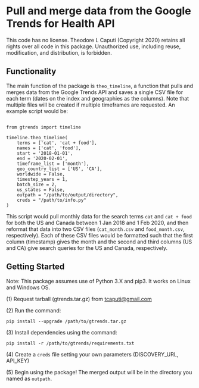 # Pull and merge data from the Google Trends for Health API

This code has no license. Theodore L Caputi (Copyright 2020) retains all rights over all code in this package. Unauthorized use, including reuse, modification, and distribution, is forbidden.


## Functionality

The main function of the package is `theo_timeline`, a function that pulls and merges data from the Google Trends API and saves a single CSV file for each term (dates on the index and geographies as the columns). Note that multiple files will be created if multiple timeframes are requested. An example script would be:

```

from gtrends import timeline

timeline.theo_timeline(
    terms = ['cat', 'cat + food'],
    names = ['cat', 'food'],
    start = '2018-01-01',
    end = '2020-02-01',
    timeframe_list = ['month'],
    geo_country_list = ['US', 'CA'],
    worldwide = False,
    timestep_years = 1,
    batch_size = 2,
    us_states = False,
    outpath = "/path/to/output/directory",
    creds = "/path/to/info.py"
)

```

This script would pull monthly data for the search terms `cat` and `cat + food` for both the US and Canada between 1 Jan 2018 and 1 Feb 2020, and then reformat that data into two CSV files (`cat_month.csv` and `food_month.csv`, respectively). Each of these CSV files would be formatted such that the first column (timestamp) gives the month and the second and third columns (US and CA) give search queries for the US and Canada, respectively.

## Getting Started

Note: This package assumes use of Python 3.X and pip3. It works on Linux and Windows OS.

(1) Request tarball (gtrends.tar.gz) from tcaputi@gmail.com

(2) Run the command:

`pip install --upgrade /path/to/gtrends.tar.gz`

(3) Install dependencies using the command:

`pip install -r /path/to/gtrends/requirements.txt`

(4) Create a `creds` file setting your own parameters (DISCOVERY_URL, API_KEY)

(5) Begin using the package! The merged output will be in the directory you named as `outpath`.
